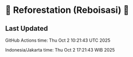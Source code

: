
# 🌳 Reforestation (Reboisasi) 🌲

## Last Updated

GitHub Actions time: Thu Oct  2 10:21:43 UTC 2025

Indonesia/Jakarta time: Thu Oct  2 17:21:43 WIB 2025

